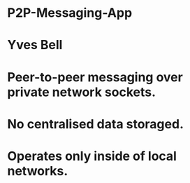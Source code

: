 # P2P-Messaging-App
# Yves Bell
# Peer-to-peer messaging over private network sockets.
# No centralised data storaged.
# Operates only inside of local networks.
